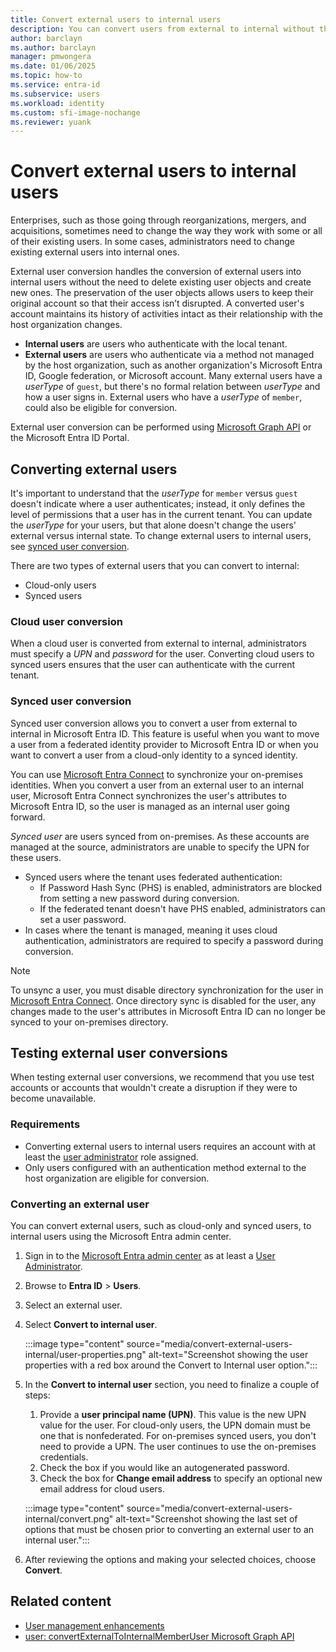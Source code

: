 ```yaml
---
title: Convert external users to internal users
description: You can convert users from external to internal without the need to recreate them.
author: barclayn
ms.author: barclayn
manager: pmwongera
ms.date: 01/06/2025
ms.topic: how-to
ms.service: entra-id
ms.subservice: users
ms.workload: identity
ms.custom: sfi-image-nochange
ms.reviewer: yuank
---
```


# Convert external users to internal users

Enterprises, such as those going through reorganizations, mergers, and acquisitions, sometimes need to change the way they work with some or all of their existing users. In some cases, administrators need to change existing external users into internal ones. 

External user conversion handles the conversion of external users into internal users without the need to delete  existing user objects and create new ones. The preservation of the user objects allows users to keep their original account so that their access isn’t disrupted. A converted user's account maintains its history of activities intact as their relationship with the host organization changes.

- **Internal users** are users who authenticate with the local tenant.
- **External users** are users who authenticate via a method not managed by the host organization, such as another organization's Microsoft Entra ID, Google federation, or Microsoft account. Many external users have a *userType* of `guest`, but there's no formal relation between *userType* and how a user signs in. External users who have a *userType* of `member`, could also be eligible for conversion.

External user conversion can be performed using [Microsoft Graph API](https://graph.microsoft.com) or the Microsoft Entra ID Portal.

## Converting external users

It's important to understand that the *userType* for `member` versus `guest` doesn't indicate where a user authenticates; instead, it only defines the level of permissions that a user has in the current tenant. You can update the *userType* for your users, but that alone doesn't change the users' external versus internal state. To change external users to internal users, see [synced user conversion](#synced-user-conversion).

There are two types of external users that you can convert to internal:

- Cloud-only users
- Synced users 

### Cloud user conversion

When a cloud user is converted from external to internal, administrators must specify a *UPN* and *password* for the user. Converting cloud users to synced users ensures that the user can authenticate with the current tenant.

### Synced user conversion

Synced user conversion allows you to convert a user from external to internal in Microsoft Entra ID. This feature is useful when you want to move a user from a federated identity provider to Microsoft Entra ID or when you want to convert a user from a cloud-only identity to a synced identity.

You can use [Microsoft Entra Connect](~/identity/hybrid/connect/whatis-azure-ad-connect.md) to synchronize your on-premises identities. When you convert a user from an external user to an internal user, Microsoft Entra Connect synchronizes the user's attributes to Microsoft Entra ID, so the user is managed as an internal user going forward.

 *Synced user* are users synced from on-premises. As these accounts are managed at the source, administrators are unable to specify the UPN for these users.

- Synced users where the tenant uses federated authentication:
  - If Password Hash Sync (PHS) is enabled, administrators are blocked from setting a new password during conversion. 
  - If the federated tenant doesn't have PHS enabled, administrators can set a user password.
- In cases where the tenant is managed, meaning it uses cloud authentication, administrators are required to specify a password during conversion.

> [!NOTE]
>To unsync a user, you must disable directory synchronization for the user in [Microsoft Entra Connect](~/identity/hybrid/connect/whatis-azure-ad-connect.md). Once directory sync is disabled for the user, any changes made to the user's attributes in Microsoft Entra ID can no longer be synced to your on-premises directory.

## Testing external user conversions

When testing external user conversions, we recommend that you use test accounts or accounts that wouldn't create a disruption if they were to become unavailable.

### Requirements

- Converting external users to internal users requires an account with at least the [user administrator](~/identity/role-based-access-control/permissions-reference.md#user-administrator) role assigned.
- Only users configured with an authentication method external to the host organization are eligible for conversion. 

### Converting an external user

You can convert external users, such as cloud-only and synced users, to internal users using the Microsoft Entra admin center. 

1. Sign in to the [Microsoft Entra admin center](https://entra.microsoft.com) as at least a [User Administrator](~/identity/role-based-access-control/permissions-reference.md#user-administrator).

1. Browse to **Entra ID** > **Users**.

1. Select an external user.
1. Select **Convert to internal user**.

    :::image type="content" source="media/convert-external-users-internal/user-properties.png" alt-text="Screenshot showing the user properties with a red box around the Convert to Internal user option.":::

1. In the **Convert to internal user** section, you need to finalize a couple of steps:
    1. Provide a **user principal name (UPN)**. This value is the new UPN value for the user. For cloud-only users, the UPN domain must be one that is nonfederated. For on-premises synced users, you don't need to provide a UPN. The user continues to use the on-premises credentials.
    1. Check the box if you would like an autogenerated password.
    1. Check the box for **Change email address** to specify an optional new email address for cloud users.

    :::image type="content" source="media/convert-external-users-internal/convert.png" alt-text="Screenshot showing the last set of options that must be chosen prior to converting an external user to an internal user.":::

1. After reviewing the options and making your selected choices, choose **Convert**.

## Related content

- [User management enhancements](users-search-enhanced.md)
- [user: convertExternalToInternalMemberUser Microsoft Graph API](/graph/api/user-convertexternaltointernalmemberuser)
